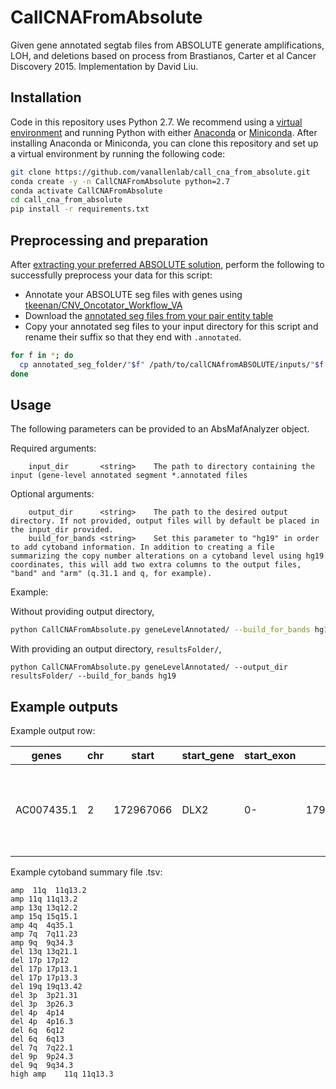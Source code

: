 # CallCNAFromAbsolute
Given gene annotated segtab files from ABSOLUTE generate amplifications, LOH, and deletions based on process from Brastianos, Carter et al Cancer Discovery 2015. Implementation by David Liu.

## Installation
Code in this repository uses Python 2.7. We recommend using a [virtual environment](https://docs.python.org/3/tutorial/venv.html) and running Python with either [Anaconda](https://www.anaconda.com/download/) or  [Miniconda](https://conda.io/miniconda.html). After installing Anaconda or Miniconda, you can clone this repository and set up a virtual environment by running the following code:

```bash
git clone https://github.com/vanallenlab/call_cna_from_absolute.git
conda create -y -n CallCNAFromAbsolute python=2.7
conda activate CallCNAFromAbsolute
cd call_cna_from_absolute
pip install -r requirements.txt
```

## Preprocessing and preparation
After [extracting your preferred ABSOLUTE solution](https://portal.firecloud.org/#methods/amaro/absolute_extract/1), perform the following to successfully preprocess your data for this script:
- Annotate your ABSOLUTE seg files with genes using [tkeenan/CNV_Oncotator_Workflow_VA](https://portal.firecloud.org/#methods/tkeenan/CNV_Oncotator_Workflow_VA/2)
- Download the [annotated seg files from your pair entity table](https://github.com/vanallenlab/terra-helper/blob/master/documentation.md#downloaderpy) 
- Copy your annotated seg files to your input directory for this script and rename their suffix so that they end with `.annotated`.
```bash
for f in *; do 
  cp annotated_seg_folder/"$f" /path/to/callCNAfromABSOLUTE/inputs/"$f.annotated"
done
```

## Usage
The following parameters can be provided to an AbsMafAnalyzer object.

Required arguments:
```
    input_dir       <string>    The path to directory containing the input (gene-level annotated segment *.annotated files
```

Optional arguments:
```
    output_dir      <string>    The path to the desired output directory. If not provided, output files will by default be placed in the input_dir provided.
    build_for_bands <string>    Set this parameter to "hg19" in order to add cytoband information. In addition to creating a file summarizing the copy number alterations on a cytoband level using hg19 coordinates, this will add two extra columns to the output files, "band" and "arm" (q.31.1 and q, for example).
```

Example:

Without providing output directory,
```bash
python CallCNAFromAbsolute.py geneLevelAnnotated/ --build_for_bands hg19
```

With providing an output directory, `resultsFolder/`,
```
python CallCNAFromAbsolute.py geneLevelAnnotated/ --output_dir resultsFolder/ --build_for_bands hg19
```

Example outputs
------
Example output row:

|genes	|chr|	start|	start_gene|	start_exon|	end	|end_gene	|segment_end_exon	|Num_Probes	|sample	|modal_total_cn	|expected_total_cn	|rescaled.cn.a1	|rescaled.cn.a2	|focality_1	|focality_2	|called_CNA1	|called_CNA2	|fr_below_1	|fr_above_1	|fr_below_2	|fr_above_2	|band	|arm|
|---|---|---|---|---|---|---|---|---|---|---|---|---|---|---|---|---|---|---|---|---|---|---|---|
 |AC007435.1|	2|	172967066|	DLX2|	0-|	179666966|	TTN|	|	618|	OCSCC-OC033-TP-NB-SM-F3R7J-SM-F3R8D|	5|	4.99996|	0|	5|	1|	0.987910135|	del|	amp|	0|	0.980218414|	0.958944192|	0.012089865|	q31.1|	q|

Example cytoband summary file .tsv:

```
amp  11q  11q13.2
amp	11q	11q13.2
amp	13q	13q12.2
amp	15q	15q15.1
amp	4q	4q35.1
amp	7q	7q11.23
amp	9q	9q34.3
del	13q	13q21.1
del	17p	17p12
del	17p	17p13.1
del	17p	17p13.3
del	19q	19q13.42
del	3p	3p21.31
del	3p	3p26.3
del	4p	4p14
del	4p	4p16.3
del	6q	6q12
del	6q	6q13
del	7q	7q22.1
del	9p	9p24.3
del	9q	9q34.3
high amp	11q	11q13.3
```
